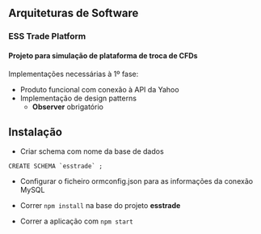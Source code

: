## Arquiteturas de Software

### ESS Trade Platform

#### Projeto para simulação de plataforma de troca de CFDs

Implementações necessárias à 1º fase: 
- Produto funcional com conexão à API da Yahoo
- Implementação de design patterns
  - **Observer** obrigatório

## Instalação
- Criar schema com nome da base de dados 
```
CREATE SCHEMA `esstrade` ;
```
- Configurar o ficheiro ormconfig.json para as informações da conexão MySQL

- Correr ``npm install`` na base do projeto **esstrade**

- Correr a aplicação com ``npm start``  
 